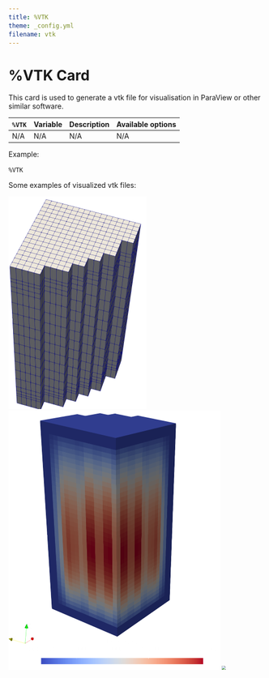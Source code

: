 ```yaml
---
title: %VTK
theme: _config.yml
filename: vtk
---
```


# %VTK Card

This card is used to generate a vtk file for visualisation in ParaView or other similar software.

| `%VTK` | Variable | Description | Available options |
| --- | --- | --- | --- |
| N/A | N/A | N/A | N/A |

Example:
```
%VTK
```
Some examples of visualized vtk files:

<img src="./images/neacrp.png" alt="alt text" style="zoom: 50%;" />

<img src="./images/MOX.png" style="zoom: 50%;" />

<img src="/home/cuiyong/Program_files/KOMODO/docs/images/MOX.png" style="zoom: 50%;" />
